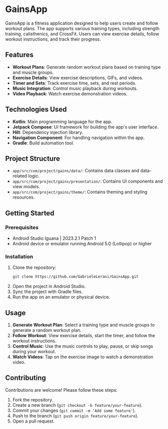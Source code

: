 # GainsApp

GainsApp is a fitness application designed to help users create and follow workout plans. The app supports various training types, including strength training, calisthenics, and CrossFit. Users can view exercise details, follow workout instructions, and track their progress.

## Features

- **Workout Plans**: Generate random workout plans based on training type and muscle groups.
- **Exercise Details**: View exercise descriptions, GIFs, and videos.
- **Timer and Sets**: Track exercise time, sets, and rest periods.
- **Music Integration**: Control music playback during workouts.
- **Video Playback**: Watch exercise demonstration videos.

## Technologies Used

- **Kotlin**: Main programming language for the app.
- **Jetpack Compose**: UI framework for building the app's user interface.
- **Hilt**: Dependency injection library.
- **Navigation Component**: For handling navigation within the app.
- **Gradle**: Build automation tool.

## Project Structure

- `app/src/com/project/gains/data/`: Contains data classes and data-related logic.
- `app/src/com/project/gains/presentation/`: Contains UI components and view models.
- `app/src/com/project/gains/theme/`: Contains theming and styling resources.

## Getting Started

### Prerequisites

- Android Studio Iguana | 2023.2.1 Patch 1
- Android device or emulator running Android 5.0 (Lollipop) or higher

### Installation

1. Clone the repository:
    ```sh
    git clone https://github.com/GabrieleLerani/GainsApp.git
    ```
2. Open the project in Android Studio.
3. Sync the project with Gradle files.
4. Run the app on an emulator or physical device.

## Usage

1. **Generate Workout Plan**: Select a training type and muscle groups to generate a random workout plan.
2. **Follow Workout**: View exercise details, start the timer, and follow the workout instructions.
3. **Control Music**: Use the music controls to play, pause, or skip songs during your workout.
4. **Watch Videos**: Tap on the exercise image to watch a demonstration video.

## Contributing

Contributions are welcome! Please follow these steps:

1. Fork the repository.
2. Create a new branch (`git checkout -b feature/your-feature`).
3. Commit your changes (`git commit -m 'Add some feature'`).
4. Push to the branch (`git push origin feature/your-feature`).
5. Open a pull request.
